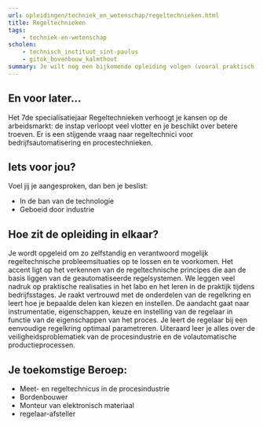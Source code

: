 ```yaml
---
url: opleidingen/techniek_en_wetenschap/regeltechnieken.html
title: Regeltechnieken
tags:
    - techniek-en-wetenschap
scholen:
    - technisch_instituut_sint-paulus
    - gitok_bovenbouw_kalmthout
summary: Je wilt nog een bijkomende opleiding volgen (vooral praktisch en gericht op de arbeidswereld), en hoger onderwijs spreekt je (nog) niet aan. Je kwam al in contact met enkele basisprincipes van regeltechniek en je wilt je inzicht in geautomatiseerde regelingen en processen verhogen. In de toekomst wil je zelfstandig regeltechnische probleemsituaties oplossen en/of voorkomen.
---
```


## En voor later...

Het 7de specialisatiejaar Regeltechnieken verhoogt je kansen op de arbeidsmarkt: de instap verloopt veel vlotter en je beschikt over betere troeven. Er is een stijgende vraag naar regeltechnici voor bedrijfsautomatisering en procestechnieken.

## Iets voor jou?

Voel jij je aangesproken, dan ben je beslist:

* In de ban van de technologie
* Geboeid door industrie

## Hoe zit de opleiding in elkaar?

Je wordt opgeleid om zo zelfstandig en verantwoord mogelijk regeltechnische probleemsituaties op te lossen en te voorkomen. Het accent ligt op het verkennen van de regeltechnische principes die aan de basis liggen van de geautomatiseerde regelsystemen. We leggen veel nadruk op praktische realisaties in het labo en het leren in de praktijk tijdens bedrijfsstages. Je raakt vertrouwd met de onderdelen van de regelkring en leert hoe je bepaalde delen kan kiezen en instellen. De aandacht gaat naar instrumentatie, eigenschappen, keuze en instelling van de regelaar in functie van de eigenschappen van het proces. Je leert de regelaar bij een eenvoudige regelkring optimaal parametreren. Uiteraard leer je alles over de veiligheidsproblematiek van de procesindustrie en de volautomatische productieprocessen.

## Je toekomstige Beroep:

* Meet- en regeltechnicus in de procesindustrie
* Bordenbouwer
* Monteur van elektronisch materiaal
* regelaar-afsteller